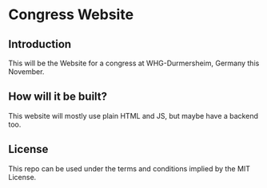 # Congress Website
## Introduction
This will be the Website for a congress at WHG-Durmersheim, Germany this November.
## How will it be built?
This website will mostly use plain HTML and JS, but maybe have a backend too.
## License
This repo can be used under the terms and conditions implied by the MIT License.
